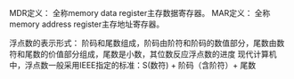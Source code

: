 MDR定义： 全称memory data register主存数据寄存器。
MAR定义： 全称memory address register主存地址寄存器。

浮点数的表示形式： 阶码和尾数组成，阶码由阶符和阶码的数值部分，尾数由数符和尾数的价值部分组成，尾数是小数，其位数反应浮点数的进度
现代计算机中，浮点数一般采用IEEE指定的标准：S(数符) + 阶码（含阶符）+ 尾数

